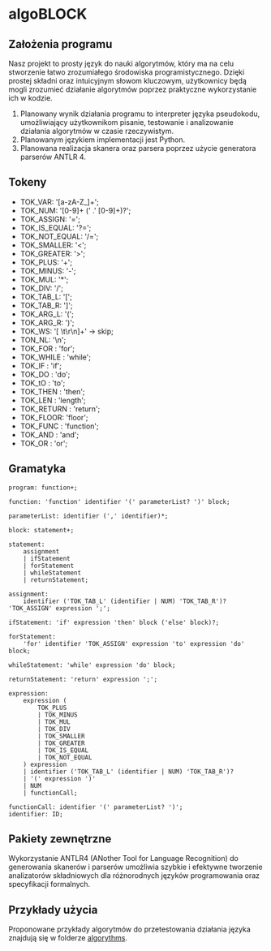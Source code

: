 # algoBLOCK

## Założenia programu
Nasz projekt to prosty język do nauki algorytmów, który ma na celu stworzenie łatwo zrozumiałego środowiska programistycznego. Dzięki prostej składni oraz intuicyjnym słowom kluczowym, użytkownicy będą mogli zrozumieć działanie algorytmów poprzez praktyczne wykorzystanie ich w kodzie.
1. Planowany wynik działania programu to interpreter języka pseudokodu, umożliwiający użytkownikom pisanie, testowanie i analizowanie działania algorytmów w czasie rzeczywistym.
2. Planowanym językiem implementacji jest Python.
3. Planowana realizacja skanera oraz parsera poprzez użycie generatora parserów ANTLR 4.

## Tokeny
- TOK_VAR: '[a-zA-Z_]+';
- TOK_NUM: '[0-9]+ (' .' [0-9]+)?';
- TOK_ASSIGN: '=';
- TOK_IS_EQUAL: '?=';
- TOK_NOT_EQUAL: '/=';
- TOK_SMALLER: '<';
- TOK_GREATER: '>';
- TOK_PLUS: '+';
- TOK_MINUS: '-';
- TOK_MUL: '*';
- TOK_DIV: '/';
- TOK_TAB_L: '[';
- TOK_TAB_R: ']';
- TOK_ARG_L: '(';
- TOK_ARG_R: ')';
- TOK_WS: '[ \t\r\n]+' -> skip;
- TON_NL: '\n';
- TOK_FOR  : 'for';
- TOK_WHILE : 'while';
- TOK_IF : 'if';
- TOK_DO : 'do';
- TOK_tO : 'to';
- TOK_THEN : 'then';
- TOK_LEN : 'length';
- TOK_RETURN : 'return';	
- TOK_FLOOR: 'floor';
- TOK_FUNC : 'function';
- TOK_AND : 'and';
- TOK_OR : 'or';

## Gramatyka
```g4
program: function+;

function: 'function' identifier '(' parameterList? ')' block;

parameterList: identifier (',' identifier)*;

block: statement+;

statement:
	assignment
	| ifStatement
	| forStatement
	| whileStatement
	| returnStatement;

assignment:
	identifier ('TOK_TAB_L' (identifier | NUM) 'TOK_TAB_R')? 'TOK_ASSIGN' expression ';';

ifStatement: 'if' expression 'then' block ('else' block)?;

forStatement:
	'for' identifier 'TOK_ASSIGN' expression 'to' expression 'do' block;

whileStatement: 'while' expression 'do' block;

returnStatement: 'return' expression ';';

expression:
	expression (
		TOK_PLUS
		| TOK_MINUS
		| TOK_MUL
		| TOK_DIV
		| TOK_SMALLER
		| TOK_GREATER
		| TOK_IS_EQUAL
		| TOK_NOT_EQUAL
	) expression
	| identifier ('TOK_TAB_L' (identifier | NUM) 'TOK_TAB_R')?
	| '(' expression ')'
	| NUM
	| functionCall;

functionCall: identifier '(' parameterList? ')';
identifier: ID;
```

## Pakiety zewnętrzne
Wykorzystanie ANTLR4 (ANother Tool for Language Recognition) do generowania skanerów i parserów umożliwia szybkie i efektywne tworzenie analizatorów składniowych dla różnorodnych języków programowania oraz specyfikacji formalnych.

## Przykłady użycia 
Proponowane przykłady algorytmów do przetestowania działania języka znajdują się w folderze [algorythms](./algorithms/).




